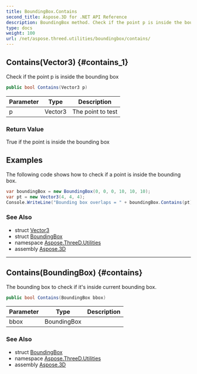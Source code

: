 ```yaml
---
title: BoundingBox.Contains
second_title: Aspose.3D for .NET API Reference
description: BoundingBox method. Check if the point p is inside the bounding box
type: docs
weight: 100
url: /net/aspose.threed.utilities/boundingbox/contains/
---
```

## Contains(Vector3) {#contains_1}

Check if the point p is inside the bounding box

```csharp
public bool Contains(Vector3 p)
```

| Parameter | Type | Description |
| --- | --- | --- |
| p | Vector3 | The point to test |

### Return Value

True if the point is inside the bounding box

## Examples

The following code shows how to check if a point is inside the bounding box.

```csharp
var boundingBox = new BoundingBox(0, 0, 0, 10, 10, 10);
var pt = new Vector3(4, 4, 4);
Console.WriteLine("Bounding box overlaps = " + boundingBox.Contains(pt));
```

### See Also

* struct [Vector3](../../vector3/)
* struct [BoundingBox](../)
* namespace [Aspose.ThreeD.Utilities](../../boundingbox/)
* assembly [Aspose.3D](../../../)

---

## Contains(BoundingBox) {#contains}

The bounding box to check if it's inside current bounding box.

```csharp
public bool Contains(BoundingBox bbox)
```

| Parameter | Type | Description |
| --- | --- | --- |
| bbox | BoundingBox |  |

### See Also

* struct [BoundingBox](../)
* namespace [Aspose.ThreeD.Utilities](../../boundingbox/)
* assembly [Aspose.3D](../../../)


